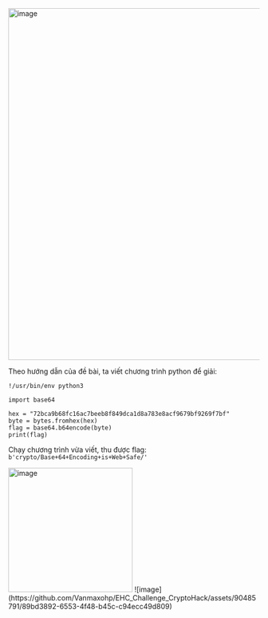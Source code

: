 <img width="705" alt="image" src="https://github.com/Vanmaxohp/EHC_Challenge_CryptoHack/assets/90485791/913fd7dd-b100-444e-bf30-8262394738df">

Theo hướng dẫn của đề bài, ta viết chương trình python để giải:
```
!/usr/bin/env python3

import base64

hex = "72bca9b68fc16ac7beeb8f849dca1d8a783e8acf9679bf9269f7bf"
byte = bytes.fromhex(hex)
flag = base64.b64encode(byte)
print(flag)
```
Chạy chương trình vừa viết, thu được flag: `b'crypto/Base+64+Encoding+is+Web+Safe/'`

<img width="249" alt="image" src="https://github.com/Vanmaxohp/EHC_Challenge_CryptoHack/assets/90485791/2b60e22f-882e-448a-bd71-4dd2f72433e9">
![image](https://github.com/Vanmaxohp/EHC_Challenge_CryptoHack/assets/90485791/89bd3892-6553-4f48-b45c-c94ecc49d809)



